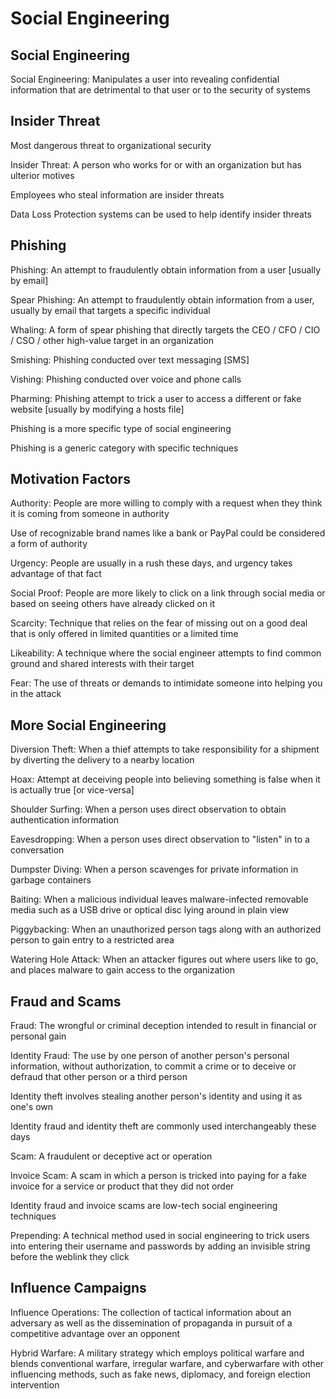 # Social Engineering # 

## Social Engineering ## 

Social Engineering: Manipulates a user into revealing confidential information that are detrimental to that user or to the security of systems 

## Insider Threat ## 

Most dangerous threat to organizational security 

Insider Threat: A person who works for or with an organization but has ulterior motives 

Employees who steal information are insider threats 

Data Loss Protection systems can be used to help identify insider threats 

## Phishing ## 

Phishing: An attempt to fraudulently obtain information from a user [usually by email] 

Spear Phishing: An attempt to fraudulently obtain information from a user, usually by email that targets a specific individual 

Whaling: A form of spear phishing that directly targets the CEO / CFO / CIO / CSO / other high-value target in an organization 

Smishing: Phishing conducted over text messaging [SMS] 

Vishing: Phishing conducted over voice and phone calls 

Pharming: Phishing attempt to trick a user to access a different or fake website [usually by modifying a hosts file] 

Phishing is a more specific type of social engineering 

Phishing is a generic category with specific techniques 

## Motivation Factors ## 

Authority: People are more willing to comply with a request when they think it is coming from someone in authority 

Use of recognizable brand names like a bank or PayPal could be considered a form of authority 

Urgency: People are usually in a rush these days, and urgency takes advantage of that fact 

Social Proof: People are more likely to click on a link through social media or based on seeing others have already clicked on it 

Scarcity: Technique that relies on the fear of missing out on a good deal that is only offered in limited quantities or a limited time 

Likeability: A technique where the social engineer attempts to find common ground and shared interests with their target 

Fear: The use of threats or demands to intimidate someone into helping you in the attack 

## More Social Engineering ## 

Diversion Theft: When a thief attempts to take responsibility for a shipment by diverting the delivery to a nearby location 

Hoax: Attempt at deceiving people into believing something is false when it is actually true [or vice-versa] 

Shoulder Surfing: When a person uses direct observation to obtain authentication information 

Eavesdropping: When a person uses direct observation to "listen" in to a conversation 

Dumpster Diving: When a person scavenges for private information in garbage containers 

Baiting: When a malicious individual leaves malware-infected removable media such as a USB drive or optical disc lying around in plain view 

Piggybacking: When an unauthorized person tags along with an authorized person to gain entry to a restricted area 

Watering Hole Attack: When an attacker figures out where users like to go, and places malware to gain access to the organization 

## Fraud and Scams ## 

Fraud: The wrongful or criminal deception intended to result in financial or personal gain 

Identity Fraud: The use by one person of another person's personal information, without authorization, to commit a crime or to deceive or defraud that other person or a third person 

Identity theft involves stealing another person's identity and using it as one's own 

Identity fraud and identity theft are commonly used interchangeably these days 

Scam: A fraudulent or deceptive act or operation 

Invoice Scam: A scam in which a person is tricked into paying for a fake invoice for a service or product that they did not order 

Identity fraud and invoice scams are low-tech social engineering techniques 

Prepending: A technical method used in social engineering to trick users into entering their username and passwords by adding an invisible string before the weblink they click 

## Influence Campaigns ## 

Influence Operations: The collection of tactical information about an adversary as well as the dissemination of propaganda in pursuit of a competitive advantage over an opponent 

Hybrid Warfare: A military strategy which employs political warfare and blends conventional warfare, irregular warfare, and cyberwarfare with other influencing methods, such as fake news, diplomacy, and foreign election intervention 